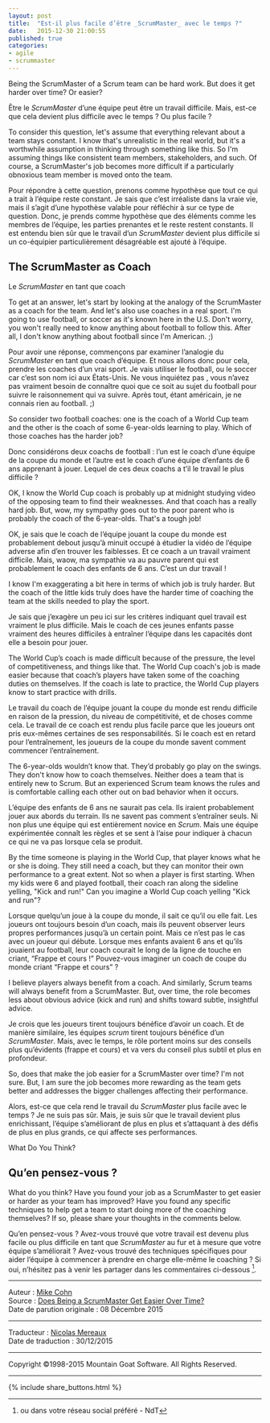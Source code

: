 ```yaml
---
layout: post
title:  "Est-il plus facile d’être _ScrumMaster_ avec le temps ?"
date:   2015-12-30 21:00:55
published: true
categories: 
- agile
- scrummaster
---
```

Being the ScrumMaster of a Scrum team can be hard work. But does it get harder over time? Or easier?

Être le _ScrumMaster_ d’une équipe peut être un travail difficile. Mais, est-ce que cela devient plus difficile avec le temps ? Ou plus facile ?

To consider this question, let's assume that everything relevant about a team stays constant. I know that's unrealistic in the real world, but it's a worthwhile assumption in thinking through something like this. So I'm assuming things like consistent team members, stakeholders, and such. Of course, a ScrumMaster's job becomes more difficult if a particularly obnoxious team member is moved onto the team.

Pour répondre à cette question, prenons comme hypothèse que tout ce qui a trait à l’équipe reste constant. Je sais que c’est irréaliste dans la vraie vie, mais il s’agit d’une hypothèse valable pour réfléchir à sur ce type de question. Donc, je prends comme hypothèse que des éléments comme les membres de l’équipe, les parties prenantes et le reste restent constants. Il est entendu bien sûr que le travail d’un _ScrumMaster_ devient plus difficile si un co-équipier particulièrement désagréable est ajouté à l’équipe.

## The ScrumMaster as Coach

Le _ScrumMaster_ en tant que coach

To get at an answer, let's start by looking at the analogy of the ScrumMaster as a coach for the team. And let's also use coaches in a real sport. I'm going to use football, or soccer as it's known here in the U.S. Don't worry, you won't really need to know anything about football to follow this. After all, I don't know anything about football since I'm American. ;)

Pour avoir une réponse, commençons par examiner l’analogie du _ScrumMaster_ en tant que coach d’équipe. Et nous allons donc pour cela, prendre les coaches d’un vrai sport. Je vais utiliser le football, ou le soccer car c’est son nom ici aux États-Unis. Ne vous inquiétez pas , vous n’avez pas vraiment besoin de connaître quoi que ce soit au sujet du football pour suivre le raisonnement qui va suivre. Après tout, étant américain, je ne connais rien au football. ;) 

So consider two football coaches: one is the coach of a World Cup team and the other is the coach of some 6-year-olds learning to play. Which of those coaches has the harder job?

Donc considérons deux coachs de football : l’un est le coach d’une équipe de la coupe du monde et l’autre est le coach d’une équipe d’enfants de 6 ans apprenant à jouer. Lequel de ces deux coachs a t’il le travail le plus difficile ?

OK, I know the World Cup coach is probably up at midnight studying video of the opposing team to find their weaknesses. And that coach has a really hard job. But, wow, my sympathy goes out to the poor parent who is probably the coach of the 6-year-olds. That's a tough job!

OK, je sais que le coach de l’équipe jouant la coupe du monde est probablement debout jusqu’à minuit occupé à étudier la vidéo de l’équipe adverse afin d’en trouver les faiblesses. Et ce coach a un travail vraiment difficile. Mais, waow, ma sympathie va au pauvre parent qui est probablement le coach des enfants de 6 ans. C’est un dur travail !

I know I'm exaggerating a bit here in terms of which job is truly harder. But the coach of the little kids truly does have the harder time of coaching the team at the skills needed to play the sport.

Je sais que j’exagère un peu ici sur les critères indiquant quel travail est vraiment le plus difficile. Mais le coach de ces jeunes enfants passe vraiment des heures difficiles à entraîner l’équipe dans les capacités dont elle a besoin pour jouer. 

The World Cup’s coach is made difficult because of the pressure, the level of competitiveness, and things like that. The World Cup coach's job is made easier because that coach’s players have taken some of the coaching duties on themselves. If the coach is late to practice, the World Cup players know to start practice with drills.

Le travail du coach de l’équipe jouant la coupe du monde est rendu difficile en raison de la pression, du niveau de compétitivité, et de choses comme cela. Le travail de ce coach est rendu plus facile parce que les joueurs ont pris eux-mêmes certaines de ses responsabilités. Si le coach est en retard pour l’entraînement, les joueurs de la coupe du monde savent comment commencer l’entraînement.

The 6-year-olds wouldn’t know that. They’d probably go play on the swings. They don't know how to coach themselves. Neither does a team that is entirely new to Scrum. But an experienced Scrum team knows the rules and is comfortable calling each other out on bad behavior when it occurs.

L’équipe des enfants de 6 ans ne saurait pas cela. Ils iraient probablement jouer aux abords du terrain. Ils ne savent pas comment s’entraîner seuls. Ni non plus une équipe qui est entièrement novice en _Scrum_. Mais une équipe expérimentée connaît les règles et se sent à l’aise pour indiquer à chacun ce qui ne va pas lorsque cela se produit.

By the time someone is playing in the World Cup, that player knows what he or she is doing. They still need a coach, but they can monitor their own performance to a great extent. Not so when a player is first starting. When my kids were 6 and played football, their coach ran along the sideline yelling, "Kick and run!" Can you imagine a World Cup coach yelling "Kick and run"?

Lorsque quelqu’un joue à la coupe du monde, il sait ce qu’il ou elle fait. Les joueurs ont toujours besoin d’un coach, mais ils peuvent observer leurs propres performances jusqu’à un certain point. Mais ce n’est pas le cas avec un joueur qui débute. Lorsque mes enfants avaient 6 ans et qu’ils jouaient au football, leur coach courait le long de la ligne de touche en criant, “Frappe et cours !” Pouvez-vous imaginer un coach de coupe du monde criant “Frappe et cours” ? 

I believe players always benefit from a coach. And similarly, Scrum teams will always benefit from a ScrumMaster. But, over time, the role becomes less about obvious advice (kick and run) and shifts toward subtle, insightful advice.

Je crois que les joueurs tirent toujours bénéfice d’avoir un coach. Et de manière similaire, les équipes _scrum_ tirent toujours bénéfice d’un _ScrumMaster_. Mais, avec le temps, le rôle portent moins sur des conseils plus qu’évidents (frappe et cours) et va vers du conseil plus subtil et plus en profondeur.

So, does that make the job easier for a ScrumMaster over time? I'm not sure. But, I am sure the job becomes more rewarding as the team gets better and addresses the bigger challenges affecting their performance.

Alors, est-ce que cela rend le travail du _ScrumMaster_ plus facile avec le temps ? Je ne suis pas sûr. Mais, je suis sûr que le travail devient plus enrichissant, l’équipe s’améliorant de plus en plus et s’attaquant à des défis de plus en plus grands, ce qui affecte ses performances.

What Do You Think?

## Qu’en pensez-vous ?

What do you think? Have you found your job as a ScrumMaster to get easier or harder as your team has improved? Have you found any specific techniques to help get a team to start doing more of the coaching themselves? If so, please share your thoughts in the comments below.

Qu’en pensez-vous ? Avez-vous trouvé que votre travail est devenu plus facile ou plus difficile en tant que _ScrumMaster_  au fur et à mesure que votre équipe s’améliorait ? Avez-vous trouvé des techniques spécifiques pour aider l’équipe à commencer à prendre en charge elle-même le coaching ? Si oui, n’hésitez pas à venir les partager dans les commentaires ci-dessous [^1].

[^1]: ou dans votre réseau social préféré - NdT

---
Auteur : [Mike Cohn](http://www.mountaingoatsoftware.com/company/about-mike-cohn)  
Source : [Does Being a ScrumMaster Get Easier Over Time?](https://www.mountaingoatsoftware.com/blog/does-being-a-scrummaster-get-easier-over-time)  
Date de parution originale : 08 Décembre 2015  

---
Traducteur : [Nicolas Mereaux](http://www.les-traducteurs-agiles.org/traducteurs/)  
Date de traduction : 30/12/2015  

---

Copyright ©1998-2015 Mountain Goat Software. All Rights Reserved.

---

{% include share_buttons.html %}

